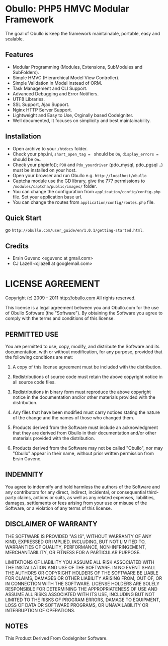 Obullo: PHP5 HMVC Modular Framework
=========================

The goal of Obullo is keep the framework maintainable, portable, easy and scalable. 

## Features

- Modular Programming (Modules, Extensions, SubModules and SubFolders).
- Simple HMVC (Hierarchical Model View Controller).
- Simple Validation in Model instead of ORM.
- Task Management and CLI Support.
- Advanced Debugging and Error Notifiers.
- UTF8 Libraries.
- SSL Support, Ajax Support.
- Nginx HTTP Server Support.
- Lightweight and Easy to Use, Orginally based CodeIgniter.
- Well documented, It focuses on simplicity and best maintainability.


## Installation

- Open archive to your `/htdocs` folder.
- Check your php.ini, `short_open_tag = ` should be `On`, `display_errors = ` should be `On`..
- Check your phpinfo(); `PDO` and `Pdo_yourdriver` (pdo_mysql, pdo_pgsql ..) must be installed on your host.
- Open your browser and run Obullo e.g. `http://localhost/obullo`
- Captcha module use the GD library, give the 777 permissions to `/modules/captcha/public/images/` folder.
- You can change the configuration from `application/config/config.php` file. Set your application base url.
- You can change the routes from `application/config/routes.php` file.
  
  
## Quick Start
go `http://obullo.com/user_guide/en/1.0.1/getting-started.html`.

  
## Credits

- Ersin Guvenc &lt;eguvenc at gmail.com&gt;
- CJ Lazell &lt;cjlazell at googlemail.com&gt;


# LICENSE AGREEMENT

Copyright (c) 2009 - 2011 http://obullo.com
All rights reserved.

This license is a legal agreement between you and Obullo.com for the use
of Obullo Software (the "Software").  By obtaining the Software you
agree to comply with the terms and conditions of this license.

PERMITTED USE
-------------

You are permitted to use, copy, modify, and distribute the Software and its
documentation, with or without modification, for any purpose, provided that
the following conditions are met:

1. A copy of this license agreement must be included with the distribution.

2. Redistributions of source code must retain the above copyright notice in
   all source code files.

3. Redistributions in binary form must reproduce the above copyright notice
   in the documentation and/or other materials provided with the distribution.

4. Any files that have been modified must carry notices stating the nature
   of the change and the names of those who changed them.

5. Products derived from the Software must include an acknowledgment that
   they are derived from Obullo in their documentation and/or other
   materials provided with the distribution.

6. Products derived from the Software may not be called "Obullo",
   nor may "Obullo" appear in their name, without prior written
   permission from Ersin Guvenc.


INDEMNITY
---------

You agree to indemnify and hold harmless the authors of the Software and
any contributors for any direct, indirect, incidental, or consequential
third-party claims, actions or suits, as well as any related expenses,
liabilities, damages, settlements or fees arising from your use or misuse
of the Software, or a violation of any terms of this license.

DISCLAIMER OF WARRANTY
----------------------

THE SOFTWARE IS PROVIDED "AS IS", WITHOUT WARRANTY OF ANY KIND, EXPRESSED OR
IMPLIED, INCLUDING, BUT NOT LIMITED TO, WARRANTIES OF QUALITY, PERFORMANCE,
NON-INFRINGEMENT, MERCHANTABILITY, OR FITNESS FOR A PARTICULAR PURPOSE.

LIMITATIONS OF LIABILITY
YOU ASSUME ALL RISK ASSOCIATED WITH THE INSTALLATION AND USE OF THE SOFTWARE.
IN NO EVENT SHALL THE AUTHORS OR COPYRIGHT HOLDERS OF THE SOFTWARE BE LIABLE
FOR CLAIMS, DAMAGES OR OTHER LIABILITY ARISING FROM, OUT OF, OR IN CONNECTION
WITH THE SOFTWARE. LICENSE HOLDERS ARE SOLELY RESPONSIBLE FOR DETERMINING THE
APPROPRIATENESS OF USE AND ASSUME ALL RISKS ASSOCIATED WITH ITS USE, INCLUDING
BUT NOT LIMITED TO THE RISKS OF PROGRAM ERRORS, DAMAGE TO EQUIPMENT, LOSS OF
DATA OR SOFTWARE PROGRAMS, OR UNAVAILABILITY OR INTERRUPTION OF OPERATIONS.

NOTES
--------
This Product Derived From CodeIgniter Software.

